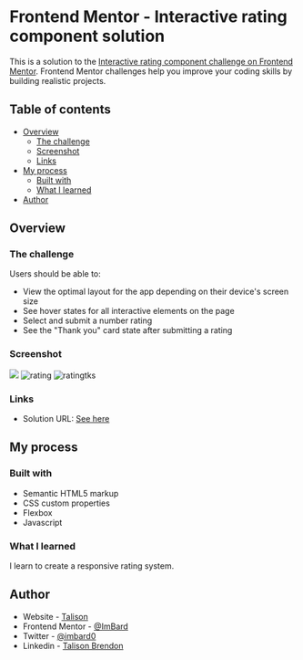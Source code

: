 # Frontend Mentor - Interactive rating component solution

This is a solution to the [Interactive rating component challenge on Frontend Mentor](https://www.frontendmentor.io/challenges/interactive-rating-component-koxpeBUmI). Frontend Mentor challenges help you improve your coding skills by building realistic projects. 

## Table of contents

- [Overview](#overview)
  - [The challenge](#the-challenge)
  - [Screenshot](#screenshot)
  - [Links](#links)
- [My process](#my-process)
  - [Built with](#built-with)
  - [What I learned](#what-i-learned)
- [Author](#author)


## Overview

### The challenge

Users should be able to:

- View the optimal layout for the app depending on their device's screen size
- See hover states for all interactive elements on the page
- Select and submit a number rating
- See the "Thank you" card state after submitting a rating

### Screenshot

![](./screenshot.jpg)
![rating](https://github.com/ImBard/interactive-rating-component/assets/89823203/c6c69a7d-aa7c-43b7-b92b-b5069bbc0361)
![ratingtks](https://github.com/ImBard/interactive-rating-component/assets/89823203/244b88af-e61c-4420-a603-33092087aace)

### Links

- Solution URL: [See here](https://your-solution-url.com)

## My process

### Built with

- Semantic HTML5 markup
- CSS custom properties
- Flexbox
- Javascript

### What I learned

I learn to create a responsive rating system.

## Author

- Website - [Talison](https://www.github.com/imbard)
- Frontend Mentor - [@ImBard](https://www.frontendmentor.io/profile/ImBard)
- Twitter - [@imbard0](https://www.twitter.com/imbard0)
- Linkedin - [Talison Brendon](https://www.linkedin.com/in/talison-brendon/)
